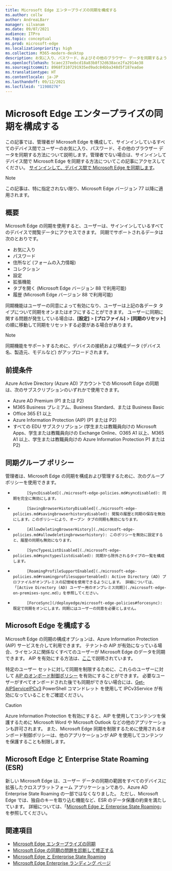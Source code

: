 ```yaml
---
title: Microsoft Edge エンタープライズの同期を構成する
ms.author: collw
author: AndreaLBarr
manager: silvanam
ms.date: 09/07/2021
audience: ITPro
ms.topic: conceptual
ms.prod: microsoft-edge
ms.localizationpriority: high
ms.collection: M365-modern-desktop
description: お気に入り、パスワード、およびその他のブラウザー データを同期するように Microsoft Edge を構成するための管理者およびユーザー オプション。
ms.openlocfilehash: 5caec237eebcd18a83b8f32d638ace2fa2914e38
ms.sourcegitcommit: 8968f3107291935ed9adc84bba348d5f187eadae
ms.translationtype: HT
ms.contentlocale: ja-JP
ms.lasthandoff: 09/12/2021
ms.locfileid: "11980276"
---
```

# <a name="configure-microsoft-edge-enterprise-sync"></a>Microsoft Edge エンタープライズの同期を構成する

この記事では、管理者が Microsoft Edge を構成して、サインインしているすべてのデバイス間でユーザーのお気に入り、パスワード、その他のブラウザー データを同期する方法について説明します。管理者でない場合は、サインインしてデバイス間で Microsoft Edge を同期する方法についてこの記事にアクセスしてください。 
            [サインインして、デバイス間で Microsoft Edge を同期します](https://support.microsoft.com/microsoft-edge/sign-in-to-sync-microsoft-edge-across-devices-e6ffa79b-ed52-aa32-47e2-5d5597fe4674)。

> [!NOTE]
> この記事は、特に指定されない限り、Microsoft Edge バージョン 77 以降に適用されます。

## <a name="overview"></a>概要

Microsoft Edge の同期を使用すると、ユーザーは、サインインしているすべてのデバイスで閲覧データにアクセスできます。 同期でサポートされるデータは次のとおりです。

- お気に入り
- パスワード
- 住所など (フォームの入力情報)
- コレクション
- 設定
- 拡張機能
- タブを開く (Microsoft Edge バージョン 88 で利用可能)
- 履歴 (Microsoft Edge バージョン 88 で利用可能)

同期機能はユーザーの同意によって有効になり、ユーザーは上記の各データ タイプについて同期をオンまたはオフにすることができます。 ユーザーに同期に関する問題が発生している場合は、**[設定]** > **[プロファイル]** > **[同期のリセット]** の順に移動して同期をリセットする必要がある場合があります。

> [!NOTE]
> 同期機能をサポートするために、デバイスの接続および構成データ (デバイス名、製造元、モデルなど) がアップロードされます。

## <a name="prerequisites"></a>前提条件

Azure Active Directory (Azure AD) アカウントでの Microsoft Edge の同期は、次のサブスクリプションのいずれかで使用できます。

- Azure AD Premium (P1 または P2)
- M365 Business プレミアム、Business Standard、または Business Basic
- Office 365 E1 以上
- Azure Information Protection (AIP) (P1 または P2)
- すべての EDU サブスクリプション (学生または教職員向けの Microsoft Apps、学生または教職員向けの Exchange Online、O365 A1 以上、M365 A1 以上、学生または教職員向けの Azure Information Protection P1 または P2)

## <a name="sync-group-policies"></a>同期グループ ポリシー

管理者は、Microsoft Edge の同期を構成および管理するために、次のグループ ポリシーを使用できます。

- 
            [SyncDisabled](./microsoft-edge-policies.md#syncdisabled): 同期を完全に無効にします。
- 
            [SavingBrowserHistoryDisabled](./microsoft-edge-policies.md#savingbrowserhistorydisabled): 閲覧の履歴と同期の保存を無効にします。このポリシーにより、オープン タブの同期も無効になります。
- 
            [AllowDeletingBrowserHistory](./microsoft-edge-policies.md#allowdeletingbrowserhistory): このポリシーを無効に設定すると、履歴の同期も無効になります。
- 
            [SyncTypesListDisabled](./microsoft-edge-policies.md#synctypeslistdisabled): 同期から除外されるタイプの一覧を構成します。
- 
            [RoamingProfileSupportEnabled](./microsoft-edge-policies.md#roamingprofilesupportenabled): Active Directory (AD) プロファイルがオンプレミスの記憶域を使用できるようにします。 詳細については、「[Active Directory (AD) ユーザー用のオンプレミス同期](./microsoft-edge-on-premises-sync.md)」を参照してください。
- 
            [ForceSync](/deployedge/microsoft-edge-policies#forcesync): 既定で同期をオンにします。同期にはユーザーの同意を必要としません。  

## <a name="configure-microsoft-edge-sync"></a>Microsoft Edge を構成する

Microsoft Edge の同期の構成オプションは、Azure Information Protection (AIP) サービスを介して利用できます。 テナントの AIP が有効になっている場合、ライセンスに関係なくすべてのユーザーが Microsoft Edge のデータを同期できます。 AIP を有効にする方法は、[ここ](/azure/information-protection/activate-office365)で説明されています。

特定のユーザー セットに対して同期を制限するために、これらのユーザーに対して [AIP のオンボード制御ポリシー](/powershell/module/aipservice/set-aipserviceonboardingcontrolpolicy?preserve-view=true&view=azureipps) を有効にすることができます。 必要なユーザーがすべてオンボードされた後でも同期ができない場合には、[Get-AIPServiceIPCv3](/powershell/module/aipservice/get-aipserviceipcv3?preserve-view=true&view=azureipps) PowerShell コマンドレット を使用して IPCv3Service が有効になっていることをご確認ください。

> [!CAUTION]
> Azure Information Protection を有効にすると、AIP を使用してコンテンツを保護するために Microsoft Word や Microsoft Outlook などの他のアプリケーションも許可されます。 また、Microsoft Edge 同期を制限するために使用されるオンボード制御ポリシーは、他のアプリケーションが AIP を使用してコンテンツを保護することも制限します。

## <a name="microsoft-edge-and-enterprise-state-roaming-esr"></a>Microsoft Edge と Enterprise State Roaming (ESR)

新しい Microsoft Edge は、ユーザー データの同期の範囲をすべてのデバイスに拡張したクロスプラットフォーム アプリケーションであり、Azure AD Enterprise State Roaming の一部ではなくなりました。 ただし、Microsoft Edge では、独自のキーを取り込む機能など、ESR のデータ保護の約束を満たしています。 詳細については、「[Microsoft Edge と Enterprise State Roaming](microsoft-edge-enterprise-state-roaming.md)」を参照してください。

## <a name="see-also"></a>関連項目

- [Microsoft Edge エンタープライズの同期](microsoft-edge-enterprise-sync.md)
- [Microsoft Edge の同期の問題を診断して修正する](microsoft-edge-troubleshoot-enterprise-sync.md)
- [Microsoft Edge と Enterprise State Roaming](microsoft-edge-enterprise-state-roaming.md)
- [Microsoft Edge Enterprise ランディング ページ](https://aka.ms/EdgeEnterprise)